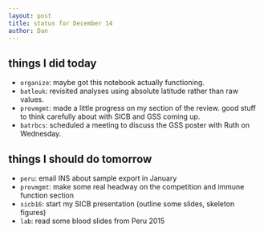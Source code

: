 ```yaml
---
layout: post
title: status for December 14
author: Dan
---
```


## things I did today

* `organize`: maybe got this notebook actually functioning.
* `batleuk`: revisited analyses using absolute latitude rather than raw values.
* `provmgmt`: made a little progress on my section of the review. good stuff to think carefully about with SICB and GSS coming up.
* `batrbcs`: scheduled a meeting to discuss the GSS poster with Ruth on Wednesday.

## things I should do tomorrow

* `peru`: email INS about sample export in January
* `provmgmt`: make some real headway on the competition and immune function section
* `sicb16`: start my SICB presentation (outline some slides, skeleton figures)
* `lab`: read some blood slides from Peru 2015

<i class="fa fa-heart" style="color:pink"> </i>

